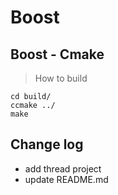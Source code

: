 # Boost

## Boost - Cmake

>How to build

    cd build/
    ccmake ../
    make

## Change log
* add thread project
* update README.md
